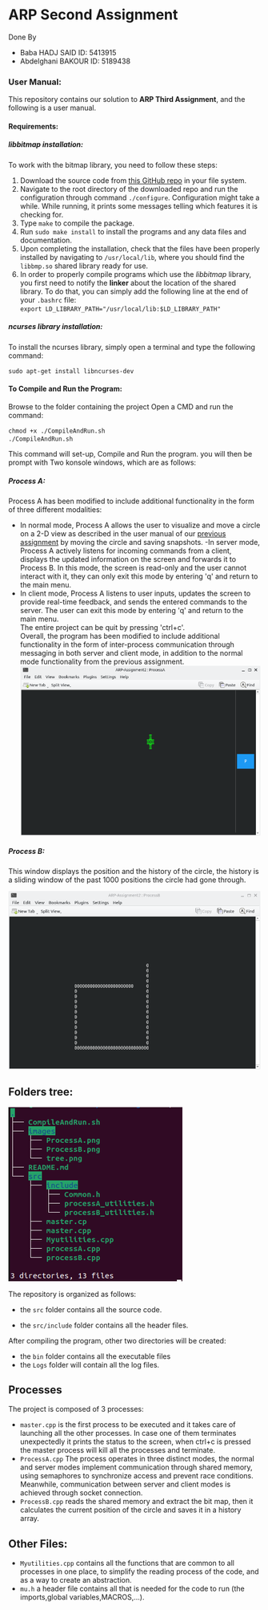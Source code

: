 # ARP Second Assignment
Done By 
- Baba HADJ SAID ID: 5413915
- Abdelghani BAKOUR ID: 5189438
### User Manual:
This repository contains our solution to **ARP Third Assignment**, and the following is a user manual.
#### Requirements:
##### *libbitmap* installation:
To work with the bitmap library, you need to follow these steps:
1. Download the source code from [this GitHub repo](https://github.com/draekko/libbitmap.git) in your file system.
2. Navigate to the root directory of the downloaded repo and run the configuration through command ```./configure```. Configuration might take a while.  While running, it prints some messages telling which features it is checking for.
3. Type ```make``` to compile the package.
4. Run ```sudo make install``` to install the programs and any data files and documentation.
5. Upon completing the installation, check that the files have been properly installed by navigating to ```/usr/local/lib```, where you should find the ```libbmp.so``` shared library ready for use.
6. In order to properly compile programs which use the *libbitmap* library, you first need to notify the **linker** about the location of the shared library. To do that, you can simply add the following line at the end of your ```.bashrc``` file:      
```export LD_LIBRARY_PATH="/usr/local/lib:$LD_LIBRARY_PATH"```
##### *ncurses library* installation:
To install the ncurses library, simply open a terminal and type the following command:
```console
sudo apt-get install libncurses-dev
```
#### To Compile and Run the Program:
Browse to the folder containing the project Open a CMD and run the command: 
```console
chmod +x ./CompileAndRun.sh
./CompileAndRun.sh 
```
This command will set-up, Compile and Run the program.
you will then be prompt with Two konsole windows, which are as follows:
##### Process A:
Process A has been modified to include additional functionality in the form of three different modalities:
- In normal mode, Process A allows the user to visualize and move a circle on a 2-D view as described in the user manual of our [previous assignment](https://github.com/babahadjsaid/ARPSecondAssignment) by moving the circle and saving snapshots.
-In server mode, Process A actively listens for incoming commands from a client, displays the updated information on the screen and forwards it to Process B. In this mode, the screen is read-only and the user cannot interact with it, they can only exit this mode by entering 'q' and return to the main menu.
- In client mode, Process A listens to user inputs, updates the screen to provide real-time feedback, and sends the entered commands to the server. The user can exit this mode by entering 'q' and return to the main menu.<br/> 
The entire project can be quit by pressing 'ctrl+c'.<br/> 
Overall, the program has been modified to include additional functionality in the form of inter-process communication through messaging in both server and client mode, in addition to the normal mode functionality from the previous assignment.<br/> 
![plot](./images/ProcessA.png)
##### Process B:
This window displays the position and the history of the circle, the history is a sliding window of the past 1000 positions the circle had gone through.

![plot](./images/ProcessB.png)

## Folders tree:
![plot](./images/tree.png)

The repository is organized as follows:
- the `src` folder contains all the source code.

- the `src/include` folder contains all the header files.

After compiling the program, other two directories will be created:

- the `bin` folder contains all the executable files
- the `Logs` folder will contain all the log files.
## Processes
The project is composed of 3 processes:
- `master.cpp` is the first process to be executed and it takes care of launching all the other processes. In case one of them terminates unexpectedly it prints the status to the screen, when ctrl+c is pressed the master process will kill all the processes and terminate.
- `ProcessA.cpp` The process operates in three distinct modes, the normal and server modes implement communication through shared memory, using semaphores to synchronize access and prevent race conditions. Meanwhile, communication between server and client modes is achieved through socket connection.
- `ProcessB.cpp` reads the shared memory and extract the bit map, then it calculates the current position of the circle and saves it in a history array.

## Other Files:
- `Myutilities.cpp` contains all the functions that are common to all processes in one place, to simplify the reading process of the code, and as a way to create an abstraction.
- `mu.h` a header file contains all that is needed for the code to run (the imports,global variables,MACROS,...).
